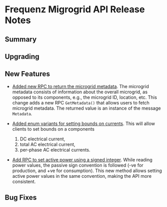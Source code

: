 # Frequenz Migrogrid API Release Notes

## Summary

<!-- Here goes a general summary of what this release is about -->

## Upgrading

<!-- Here goes notes on how to upgrade from previous versions, including if there are any deprecations and what they should be replaced with -->

## New Features

* [Added new RPC to return the microgrid metadata](https://github.com/frequenz-floss/frequenz-api-microgrid/pull/30).
  The microgrid metadata consists of information about the overall microgrid,
  as opposed to its components, e.g., the microgrid ID, location, etc.
  This change adds a new RPC `GetMetadata()` that allows users to fetch
  microgrid metadata. The returned value is an instance of the message
  `Metadata`.

* [Added enum variants for setting bounds on currents](https://github.com/frequenz-floss/frequenz-api-microgrid/pull/33).
  This will allow clients to set bounds on a components
  1. DC electrical current,
  2. total AC electrical current,
  3. per-phase AC electrical currents.

* [Add RPC to set active power using a signed integer](https://github.com/frequenz-floss/frequenz-api-microgrid/pull/35).
  While reading power values, the passive sign convention is followed
  (-ve for production, and +ve for consumption). This new method allows setting
  active power values in the same convention, making the API more consistent.

## Bug Fixes

<!-- Here goes notable bug fixes that are worth a special mention or explanation -->
